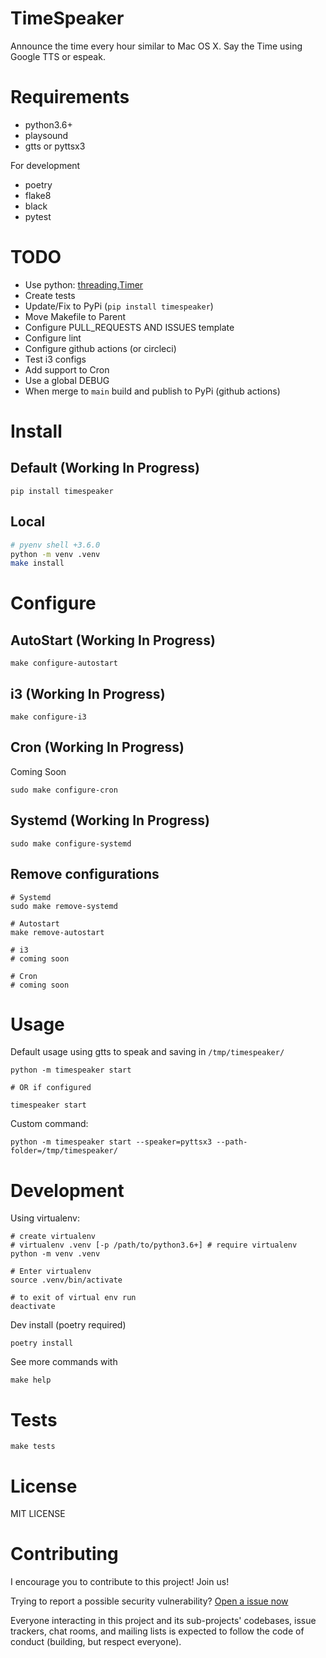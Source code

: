 # TimeSpeaker

Announce the time every hour similar to Mac OS X. Say the Time using Google TTS or espeak.

# Requirements

- python3.6+
- playsound
- gtts or pyttsx3

For development

- poetry 
- flake8
- black
- pytest

# TODO

- Use python: [threading.Timer](https://docs.python.org/3/library/threading.html?highlight=timer#threading.Timer)
- Create tests
- Update/Fix to PyPi (`pip install timespeaker`)
- Move Makefile to Parent
- Configure PULL_REQUESTS AND ISSUES template
- Configure lint
- Configure github actions (or circleci)
- Test i3 configs
- Add support to Cron
- Use a global DEBUG
- When merge to `main` build and publish to PyPi (github actions)

# Install

## Default (Working In Progress)

```
pip install timespeaker
```

## Local

```bash
# pyenv shell +3.6.0
python -m venv .venv 
make install
```

# Configure

## AutoStart (Working In Progress)

```
make configure-autostart
```

## i3 (Working In Progress)

```
make configure-i3
```

## Cron (Working In Progress)

Coming Soon

```
sudo make configure-cron
```

## Systemd (Working In Progress)

```
sudo make configure-systemd
```

## Remove configurations

```
# Systemd
sudo make remove-systemd

# Autostart
make remove-autostart

# i3
# coming soon

# Cron
# coming soon
```

# Usage

Default usage using gtts to speak and saving in `/tmp/timespeaker/`
```
python -m timespeaker start

# OR if configured

timespeaker start
```

Custom command:
```
python -m timespeaker start --speaker=pyttsx3 --path-folder=/tmp/timespeaker/
```

# Development

Using virtualenv:

```
# create virtualenv
# virtualenv .venv [-p /path/to/python3.6+] # require virtualenv
python -m venv .venv

# Enter virtualenv
source .venv/bin/activate

# to exit of virtual env run 
deactivate
```

Dev install (poetry required)
```
poetry install
```

See more commands with
```
make help
```

# Tests

```
make tests 
```

# License

MIT LICENSE

# Contributing

I encourage you to contribute to this project! Join us!

Trying to report a possible security vulnerability? [Open a issue now](https://github.com/wallacesilva/timespeaker/issues/new)

Everyone interacting in this project and its sub-projects' codebases, issue trackers, chat rooms, and mailing lists is expected to follow the code of conduct (building, but respect everyone).
